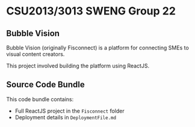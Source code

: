 # CSU2013/3013 SWENG Group 22
## Bubble Vision

Bubble Vision (originally Fisconnect) is a platform for connecting SMEs to visual content creators.

This project involved building the platform using ReactJS.

## Source Code Bundle
This code bundle contains:

- Full ReactJS project in the `Fisconnect` folder
- Deployment details in `DeploymentFile.md`
